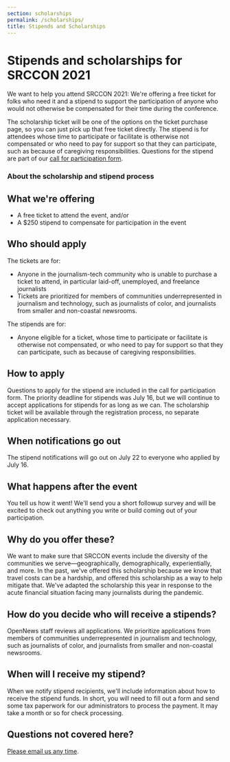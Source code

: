 ```yaml
---
section: scholarships
permalink: /scholarships/
title: Stipends and Scholarships
---
```


# Stipends and scholarships for SRCCON 2021

We want to help you attend SRCCON 2021: We're offering a free ticket for folks who need it and a stipend to support the participation of anyone who would not otherwise be compensated for their time during the conference.

The scholarship ticket will be one of the options on the ticket purchase page, so you can just pick up that free ticket directly. The stipend is for attendees whose time to participate or facilitate is otherwise not compensated or who need to pay for support so that they can participate, such as because of caregiving responsibilities. Questions for the stipend are part of our [call for participation form](/participation/form).

### About the scholarship and stipend process

## What we're offering

* A free ticket to attend the event, and/or
* A $250 stipend to compensate for participation in the event

## Who should apply
 
The tickets are for:

* Anyone in the journalism-tech community who is unable to purchase a ticket to attend, in particular laid-off, unemployed, and freelance journalists
* Tickets are prioritized for members of communities underrepresented in journalism and technology, such as journalists of color, and journalists from smaller and non-coastal newsrooms.

The stipends are for:

* Anyone eligible for a ticket, whose time to participate or facilitate is otherwise not compensated, or who need to pay for support so that they can participate, such as because of caregiving responsibilities.

## How to apply

Questions to apply for the stipend are included in the call for participation form. The priority deadline for stipends was July 16, but we will continue to accept applications for stipends for as long as we can. The scholarship ticket will be available through the registration process, no separate application necessary. 

## When notifications go out

The stipend notifications will go out on July 22 to everyone who applied by July 16.

## What happens after the event

You tell us how it went! We'll send you a short followup survey and will be excited to check out anything you write or build coming out of your participation.

## Why do you offer these?

We want to make sure that SRCCON events include the diversity of the communities we serve—geographically, demographically, experientially, and more. In the past, we've offered this scholarship because we know that travel costs can be a hardship, and offered this scholarship as a way to help mitigate that. We've adapted the scholarship this year in response to the acute financial situation facing many journalists during the pandemic.

## How do you decide who will receive a stipends?

OpenNews staff reviews all applications. We prioritize applications from members of communities underrepresented in journalism and technology, such as journalists of color, and journalists from smaller and non-coastal newsrooms.

## When will I receive my stipend?

When we notify stipend recipients, we'll include information about how to receive the stipend funds. In short, you will need to fill out a form and send some tax paperwork for our administrators to process the payment. It may take a month or so for check processing.

## Questions not covered here?

[Please email us any time](mailto:srccon@opennews.org).
